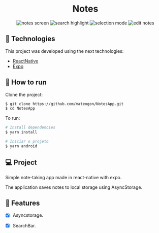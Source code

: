 <div align="center">
    <h1> Notes </h1>
</div>

<div align="center">
    <img src="https://github.com/mateogon/NotesApp/blob/master/img/notes_screen.png?raw=true" alt="notes screen"/>
    <img src="https://github.com/mateogon/NotesApp/blob/master/img/search_highlight.png?raw=true" alt="search highlight"/>
    <img src="https://github.com/mateogon/NotesApp/blob/master/img/selection_mode.png?raw=true" alt="selection mode"/>
    <img src="https://github.com/mateogon/NotesApp/blob/master/img/note_edit.png?raw=true" alt="edit notes"/>
</div>

## 🧪 Technologies

This project was developed using the next technologies:

- [ReactNative](https://reactnative.dev/)
- [Expo](https://expo.dev/)

## 🚀 How to run

Clone the project:

```bash
$ git clone https://github.com/mateogon/NotesApp.git
$ cd NotesApp
```

To run:

```bash
# Install dependencies
$ yarn install

# Iniciar o projeto
$ yarn android
```

## 💻 Project

Simple note-taking app made in react-native with expo.

The application saves notes to local storage using AsyncStorage.

## 🌟 Features

- [x] Asyncstorage.

- [x] SearchBar.
